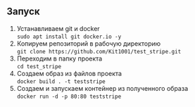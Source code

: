 
## Запуск
1. Устанавливаем git и docker  
`sudo apt install git docker.io -y`
2. Копируем репозиторий в рабочую директорию  
`git clone https://github.com/Kit1001/test_stripe.git`
3. Переходим в папку проекта  
`cd test_stripe`  
4. Создаем образ из файлов проекта  
`docker build . -t teststripe`  
5. Создаем и запускаем контейнер из полученного образа  
`docker run -d -p 80:80 teststripe`
